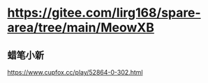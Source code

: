 # https://gitee.com/lirg168/spare-area/tree/main/MeowXB

## 蜡笔小新
https://www.cupfox.cc/play/52864-0-302.html
